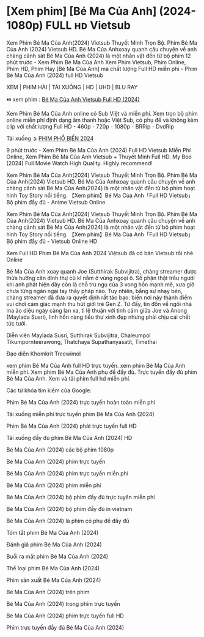 <h1>[Xem phim] [Bé Ma Của Anh] (2024-1080p) FULL ʜᴅ Vietsub</h1>

Xem Phim Bé Ma Của Anh(2024) Vietsub Thuyết Minh Trọn Bộ. Phim Bé Ma Của Anh (2024) Vietsub HD. Bé Ma Của Anhxoay quanh câu chuyện về anh chàng cảnh sát Bé Ma Của Anh (2024) là một nhân vật đến từ bộ phim
12 phút trước - Xem Phim Bé Ma Của Anh Xem Phim Vietsub, Phim Online, Phim HD, Phim Hay [Bé Ma Của Anh] mà chất lượng Full HD miễn phí - Phim Bé Ma Của Anh (2024) full HD Vietsub

XEM | PHIM HÀI | TẢI XUỐNG | HD | UHD | BLU RAY

⏯️ xem phim : <a href="https://cinefie.com/vi/movie/1257388/my-boo" target="_blank"> Bé Ma Của Anh Vietsub Full HD (2024)</a>

Xem Phim Bé Ma Của Anh online có Sub Việt và miễn phí. Xem trọn bộ phim online miễn phí định dạng âm thanh hoặc Việt Sub, có phụ đề và không kèm clip với chất lượng Full HD - 460p - 720p - 1080p - BRRip - DvdRip

Tải xuống ➲ <a href="https://cinefie.com/vi/movie-popular" target="_blank">PHIM PHỔ BIẾN 2024</a>

9 phút trước - Xem Phim Bé Ma Của Anh (2024) Full HD Vietsub Miễn Phí Online, Xem Phim Bé Ma Của Anh Vietsub + Thuyết Minh Full HD. My Boo (2024) Full Movie Watch High Quality. Highly recommend!

Xem Phim Bé Ma Của Anh(2024) Vietsub Thuyết Minh Trọn Bộ. Phim Bé Ma Của Anh(2024) Vietsub HD. Bé Ma Của Anhxoay quanh câu chuyện về anh chàng cảnh sát Bé Ma Của Anh(2024) là một nhân vật đến từ bộ phim hoạt hình Toy Story nổi tiếng. 【Xem phim】Bé Ma Của Anh「Full HD Vietsub」Bộ phim đầy đủ - Anime Vietsub Online

Xem Phim Bé Ma Của Anh(2024) Vietsub Thuyết Minh Trọn Bộ. Phim Bé Ma Của Anh(2024) Vietsub HD. Bé Ma Của Anhxoay quanh câu chuyện về anh chàng cảnh sát Bé Ma Của Anh(2024) là một nhân vật đến từ bộ phim hoạt hình Toy Story nổi tiếng. 【Xem phim】Bé Ma Của Anh「Full HD Vietsub」Bộ phim đầy đủ - Vietsub Online HD

Xem Full HD Phim Bé Ma Của Anh 2024 Việtsub đã có bản Vietsub rồi nhé Online

Bé Ma Của Anh xoay quanh Joe (Sutthirak Subvijitra), chàng streamer được thừa hưởng căn dinh thự cũ kĩ nằm ở vùng ngoại ô. Số phận thật trêu ngươi khi anh phát hiện đây còn là chỗ trú ngụ của 3 vong hồn mạnh mẽ, xưa giờ chưa từng ngán ngại tay thầy pháp nào. Tuy nhiên, bằng sự nhạy bén, chàng streamer đã đưa ra quyết định rất táo bạo: biến nơi này thành điểm vui chơi cảm giác mạnh thu hút giới trẻ Gen Z. Từ đấy, tin đồn về ngôi nhà ma ảo diệu ngày càng lan xa, tỉ lệ thuận với tình cảm giữa Joe và Anong (Maylada Susri), linh hồn nàng tiểu thư xinh đẹp nhưng phải chịu cái chết tức tưởi.

Diễn viên
Maylada Susri, Sutthirak Subvijitra, Chaleumpol Tikumpornteerawong, Thatchaya Supathanyasatit, Timethai

Đạo diễn
Khomkrit Treewimol

xem phim Bé Ma Của Anh full HD trực tuyến. xem phim Bé Ma Của Anh miễn phí. Xem phim Bé Ma Của Anh phụ đề đầy đủ. Trực tuyến đầy đủ phim Bé Ma Của Anh. Xem và tải phim full hd miễn phí.

Các từ khóa tìm kiếm của Google:

Phim Bé Ma Của Anh (2024) trực tuyến hoàn toàn miễn phí

Tải xuống miễn phí trực tuyến phim Bé Ma Của Anh (2024)

Phim Bé Ma Của Anh (2024) phát trực tuyến full HD

Tải xuống đầy đủ phim Bé Ma Của Anh (2024) HD

Bé Ma Của Anh (2024) các bộ phim 1080p

Bé Ma Của Anh (2024) phim trực tuyến

Bé Ma Của Anh (2024) phim trực tuyến miễn phí

Bé Ma Của Anh (2024) phim miễn phí

Bé Ma Của Anh (2024) bộ phim đầy đủ trực tuyến miễn phí

Bé Ma Của Anh (2024) bộ phim đầy đủ in vietnam

Bé Ma Của Anh (2024) là phim có phụ đề đầy đủ

Tóm tắt phim Bé Ma Của Anh (2024)

Đánh giá phim Bé Ma Của Anh (2024)

Buổi ra mắt phim Bé Ma Của Anh (2024)

Thể loại phim Bé Ma Của Anh (2024)

Phim sản xuất Bé Ma Của Anh (2024)

Bé Ma Của Anh (2024) trên phim

Bé Ma Của Anh (2024) trong phim trực tuyến

Bé Ma Của Anh (2024) phim trực tuyến full HD

Phim trực tuyến đầy đủ Bé Ma Của Anh (2024)
